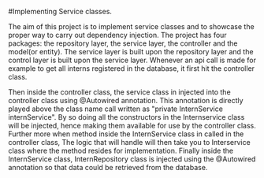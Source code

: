 #Implementing Service classes.

The aim of this project is to implement service classes and to showcase the proper way to carry out dependency injection.
The project has four packages: the repository layer, the service layer, the controller and the model(or entity).
The service layer is built upon the repository layer and the control layer is built upon the service layer.
Whenever an api call is made for example to get all interns registered in the database, it first hit the controller class.
 
Then inside the controller class, the service class in injected into the controller class using @Autowired annotation. This 
annotation is directly played above the class name call written as "private InternService internService". By so doing all the constructors in the Internservice class will be injected, hence making them available for use by the controller class.
Further more when method inside the InternService class in called in the controller class, The logic that will handle will 
then take you to Interservice class where the method resides for implementation. 
Finally inside the InternService class, InternRepository class is injected using the @Autowired annotation so that data could be retrieved from the database.